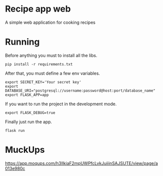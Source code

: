 # Recipe app web
A simple web application for cooking recipes
# Running
Before anything you must to install all the libs.
```
pip install -r requirements.txt
```
After that, you must define a few env variables.
```
export SECRET_KEY='Your secret key'
export DATABASE_URI="postgresql://username:password@host:port/database_name"
export FLASK_APP=app
```
If you want to run the project in the development mode.
```
export FLASK_DEBUG=true
```
Finally just run the app.
```
flask run
```
# MuckUps
https://app.moqups.com/h3IlkiaF2mpUWPfcLvkJuiiinSAJSUTE/view/page/a013e980c
